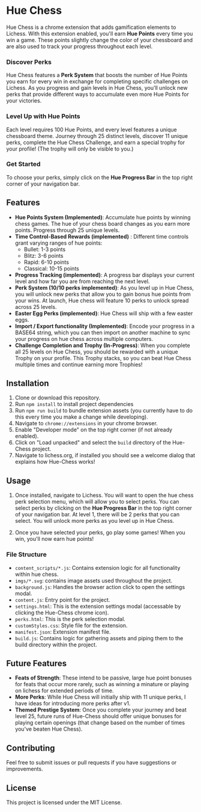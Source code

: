 # Hue Chess

Hue Chess is a chrome extension that adds gamification elements to Lichess. With this extension enabled, you'll earn **Hue Points** every time you win a game. These points slightly change the color of your chessboard and are also used to track your progress throughout each level.

### Discover Perks
Hue Chess features a **Perk System** that boosts the number of Hue Points you earn for every win in exchange for completing specific challenges on Lichess. As you progress and gain levels in Hue Chess, you'll unlock new perks that provide different ways to accumulate even more Hue Points for your victories.

### Level Up with Hue Points
Each level requires 100 Hue Points, and every level features a unique chessboard theme. Journey through 25 distinct levels, discover 11 unique perks, complete the Hue Chess Challenge, and earn a special trophy for your profile! (The trophy will only be visible to you.)

### Get Started
To choose your perks, simply click on the **Hue Progress Bar** in the top right corner of your navigation bar.

## Features

- **Hue Points System (Implemented)**: Accumulate hue points by winning chess games. The hue of your chess board changes as you earn more points. Progress through 25 unique levels. 
- **Time Control-Based Rewards (implemented)** : Different time controls grant varying ranges of hue points:
  - Bullet: 1-3 points
  - Blitz: 3-6 points
  - Rapid: 6-10 points
  - Classical: 10-15 points
- **Progress Tracking (implemented)**: A progress bar displays your current level and how far you are from reaching the next level.
- **Perk System (10/10 perks implemented)**: As you level up in Hue Chess, you will unlock new perks that allow you to gain bonus hue points from your wins. At launch, Hue chess will feature 10 perks to unlock spread across 25 levels. 
- **Easter Egg Perks (implemented)**: Hue Chess will ship with a few easter eggs. 
- **Import / Export functionality (Implemented)**: Encode your progress in a BASE64 string, which you can then import on another machine to sync your progress on hue chess across multiple computers.
- **Challenge Completion and Trophy (In-Progress)**: When you complete all 25 levels on Hue Chess, you should be rewarded with a unique Trophy on your profile. This Trophy stacks, so you can beat Hue Chess multiple times and continue earning more Trophies!  

## Installation

1. Clone or download this repository.
2. Run `npm install` to install project dependencies
3. Run `npm run build` to bundle extension assets (you currently have to do this every time you make a change while developing). 
4. Navigate to `chrome://extensions` in your chrome browser.
5. Enable "Developer mode" on the top right corner (if not already enabled).
6. Click on "Load unpacked" and select the `build` directory of the Hue-Chess project. 
7. Navigate to lichess.org, if installed you should see a welcome dialog that explains how Hue-Chess works!

## Usage

1. Once installed, navigate to Lichess. You will want to open the hue chess perk selection menu, which will allow you to select perks. You can select perks by clicking on the **Hue Progress Bar** in the top right corner of your navigation bar. At level 1, there will be 2 perks that you can select. You will unlock more perks as you level up in Hue Chess. 

2. Once you have selected your perks, go play some games! When you win, you'll now earn hue points! 

### File Structure

- `content_scripts/*.js`: Contains extension logic for all functionality within hue chess.
- `imgs/*.svg`: contains image assets used throughout the project. 
- `background.js`: Handles the browser action click to open the settings modal.
- `content.js`: Entry point for the project. 
- `settings.html`: This is the extension settings modal (accessable by clicking the Hue-Chess chrome icon).
- `perks.html`: This is the perk selection modal. 
- `customStyles.css`: Style file for the extension.
- `manifest.json`: Extension manifest file.
- `build.js`: Contains logic for gathering assets and piping them to the build directory within the project. 

## Future Features

- **Feats of Strength**: These intend to be passive, large hue point bonuses for feats that occur more rarely, such as winning a minature or playing on lichess for extended periods of time.
- **More Perks**: While Hue Chess will initially ship with 11 unique perks, I have ideas for introducing more perks after v1.  
- **Themed Prestige System**: Once you complete your journey and beat level 25, future runs of Hue-Chess should offer unique bonuses for playing certain openings (that change based on the number of times you've beaten Hue Chess).

## Contributing

Feel free to submit issues or pull requests if you have suggestions or improvements.

## License

This project is licensed under the MIT License.
